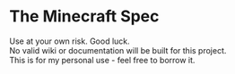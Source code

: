 # The Minecraft Spec

Use at your own risk. Good luck. <br />
No valid wiki or documentation will be built for this project. <br />
This is for my personal use - feel free to borrow it.
